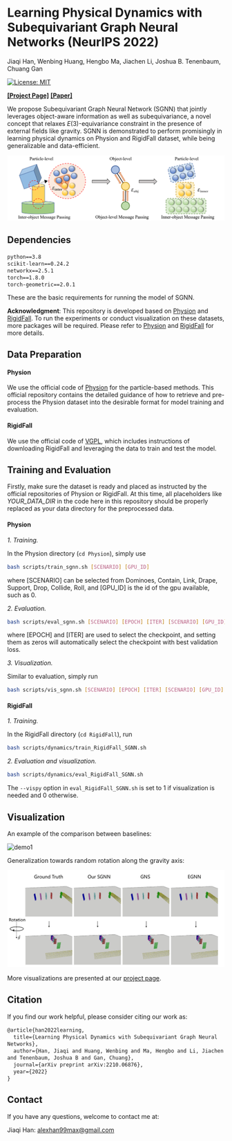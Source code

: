# Learning Physical Dynamics with Subequivariant Graph Neural Networks (NeurIPS 2022)

Jiaqi Han, Wenbing Huang, Hengbo Ma, Jiachen Li, Joshua B. Tenenbaum, Chuang Gan

[![License: MIT](https://img.shields.io/badge/License-MIT-yellow.svg)](https://github.com/hanjq17/SGNN/blob/main/LICENSE)

[**[Project Page]**](https://hanjq17.github.io/SGNN) [**[Paper]**](https://arxiv.org/pdf/2210.06876.pdf) 

We propose Subequivariant Graph Neural Network (SGNN) that jointly leverages object-aware information as well as subequivariance, a novel concept that relaxes $E(3)$-equivariance constraint in the presence of external fields like gravity. SGNN is demonstrated to perform promisingly in learning physical dynamics on Physion and RigidFall dataset, while being generalizable and data-efficient.



![SGNN_arch](./assets/SGNN_arch.png)



## Dependencies

```
python==3.8
scikit-learn==0.24.2
networkx==2.5.1
torch==1.8.0
torch-geometric==2.0.1
```

These are the basic requirements for running the model of SGNN.

**Acknowledgment**: This repository is developed based on [Physion](https://github.com/htung0101/Physion-particles) and [RigidFall](https://github.com/YunzhuLi/VGPL-Dynamics-Prior). To run the experiments or conduct visualization on these datasets, more packages will be required. Please refer to [Physion](https://github.com/htung0101/Physion-particles) and [RigidFall](https://github.com/YunzhuLi/VGPL-Dynamics-Prior) for more details.

## Data Preparation

#### Physion

We use the official code of [Physion](https://github.com/htung0101/Physion-particles) for the particle-based methods. This official repository contains the detailed guidance of how to retrieve and pre-process the Physion dataset into the desirable format for model training and evaluation.

#### RigidFall

We use the official code of [VGPL](https://github.com/YunzhuLi/VGPL-Dynamics-Prior), which includes instructions of downloading RigidFall and leveraging the data to train and test the model.

## Training and Evaluation

Firstly, make sure the dataset is ready and placed as instructed by the official repositories of Physion or RigidFall. At this time, all placeholders like *YOUR_DATA_DIR* in the code here in this repository should be properly replaced as your data directory for the preprocessed data.

#### Physion

*1. Training.* 

In the Physion directory (`cd Physion`), simply use

```bash
bash scripts/train_sgnn.sh [SCENARIO] [GPU_ID]
```
where [SCENARIO] can be selected from Dominoes, Contain, Link, Drape, Support, Drop, Collide, Roll, and [GPU_ID] is the id of the gpu available, such as 0.

*2. Evaluation.*

```bash
bash scripts/eval_sgnn.sh [SCENARIO] [EPOCH] [ITER] [SCENARIO] [GPU_ID]
```
where [EPOCH] and [ITER] are used to select the checkpoint, and setting them as zeros will automatically select the checkpoint with best validation loss.

*3. Visualization.*

Similar to evaluation, simply run
```bash
bash scripts/vis_sgnn.sh [SCENARIO] [EPOCH] [ITER] [SCENARIO] [GPU_ID]
```

#### RigidFall

*1. Training.*

In the RigidFall directory (`cd RigidFall`), run

```bash
bash scripts/dynamics/train_RigidFall_SGNN.sh
```

*2. Evaluation and visualization.*

```bash
bash scripts/dynamics/eval_RigidFall_SGNN.sh
```

The `--vispy` option in `eval_RigidFall_SGNN.sh` is set to 1 if visualization is needed and 0 otherwise.

## Visualization

An example of the comparison between baselines:

![demo1](./assets/demo1.gif)

Generalization towards random rotation along the gravity axis:

![rotation1](./assets/rotation1.gif)

More visualizations are presented at our [project page](https://hanjq17.github.io/SGNN).

## Citation

If you find our work helpful, please consider citing our work as:

```
@article{han2022learning,
  title={Learning Physical Dynamics with Subequivariant Graph Neural Networks},
  author={Han, Jiaqi and Huang, Wenbing and Ma, Hengbo and Li, Jiachen and Tenenbaum, Joshua B and Gan, Chuang},
  journal={arXiv preprint arXiv:2210.06876},
  year={2022}
}
```

## Contact

If you have any questions, welcome to contact me at:

Jiaqi Han: alexhan99max@gmail.com
